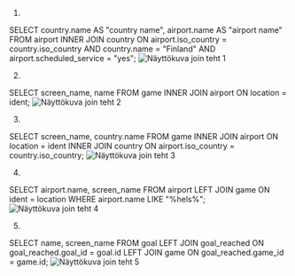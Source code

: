 1.
SELECT country.name AS "country name", airport.name AS "airport name"
FROM airport
INNER JOIN country ON airport.iso_country = country.iso_country
AND country.name = "Finland"
AND airport.scheduled_service = "yes";
![Näyttökuva join teht 1](https://github.com/user-attachments/assets/d1b901eb-d963-402f-a027-c13459ce7f9a)

2.
SELECT screen_name, name
FROM game
INNER JOIN airport ON location = ident;
![Näyttökuva join teht 2](https://github.com/user-attachments/assets/c702c79a-c0b5-4afa-ae28-f610534ccf71)

3.
SELECT screen_name, country.name
FROM game
INNER JOIN airport ON location = ident
INNER JOIN country ON airport.iso_country = country.iso_country;
![Näyttökuva join teht 3](https://github.com/user-attachments/assets/eb19b771-3629-448b-80cc-99bba8a7eaca)

4.
SELECT airport.name, screen_name
FROM airport
LEFT JOIN game ON ident = location
WHERE airport.name LIKE "%hels%";
![Näyttökuva join teht 4](https://github.com/user-attachments/assets/d6bcc3b6-32c9-4d73-8a89-1162577f62ce)

5.
SELECT name, screen_name
FROM goal
LEFT JOIN goal_reached ON goal_reached.goal_id = goal.id
LEFT JOIN game ON goal_reached.game_id = game.id;
![Näyttökuva join teht 5](https://github.com/user-attachments/assets/3f541519-68a7-4ca2-8999-1ded4dfa35d8)
